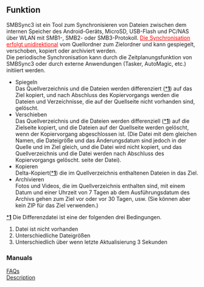 ## Funktion<br>
SMBSync3 ist ein Tool zum Synchronisieren von Dateien zwischen dem internen Speicher des Android-Geräts, MicroSD, USB-Flash und PC/NAS über WLAN mit SMB1-, SMB2- oder SMB3-Protokoll. <span style="color: red;"><u>Die Synchronisation erfolgt unidirektional</u></span> vom Quellordner zum Zielordner und kann gespiegelt, verschoben, kopiert oder archiviert werden.<br>
Die periodische Synchronisation kann durch die Zeitplanungsfunktion von SMBSync3 oder durch externe Anwendungen (Tasker, AutoMagic, etc.) initiiert werden.<br>

- Spiegeln<br>
Das Quellverzeichnis und die Dateien werden differenziert (<u>***1**</u>) auf das Ziel kopiert, und nach Abschluss des Kopiervorgangs werden die Dateien und Verzeichnisse, die auf der Quellseite nicht vorhanden sind, gelöscht.<br>
- Verschieben<br>
Das Quellverzeichnis und die Dateien werden differenziell (<u>***1**</u>) auf die Zielseite kopiert, und die Dateien auf der Quellseite werden gelöscht, wenn der Kopiervorgang abgeschlossen ist. (Die Datei mit dem gleichen Namen, die Dateigröße und das Änderungsdatum sind jedoch in der Quelle und im Ziel gleich, und die Datei wird nicht kopiert, und das Quellverzeichnis und die Datei werden nach Abschluss des Kopiervorgangs gelöscht. seite der Datei).<br>
- Kopieren<br>
Delta-Kopiert(<u>***1**</u>) die im Quellverzeichnis enthaltenen Dateien in das Ziel.<br>
- Archivieren<br>
Fotos und Videos, die im Quellverzeichnis enthalten sind, mit einem Datum und einer Uhrzeit von 7 Tagen ab dem Ausführungsdatum des Archivs gehen zum Ziel vor oder vor 30 Tagen, usw. (Sie können aber kein ZIP für das Ziel verwenden.)<br>

<u>***1**</u> Die Differenzdatei ist eine der folgenden drei Bedingungen.<br>

1. Datei ist nicht vorhanden<br>
2. Unterschiedliche Dateigrößen<br>
3. Unterschiedlich über wenn letzte Aktualisierung 3 Sekunden<br>

### Manuals<br>
[FAQs](https://sentaroh.github.io/Documents/SMBSync3/SMBSync3_FAQ_EN.htm)<br>
[Description](https://sentaroh.github.io/Documents/SMBSync3/SMBSync3_Desc_EN.htm)<br>
